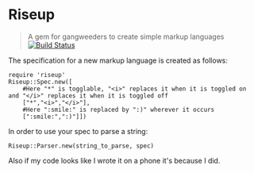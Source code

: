 # Riseup  
>A gem for gangweeders to create simple markup languages  
[![Build Status](https://travis-ci.org/faissaloo/Riseup.svg?branch=master)](https://travis-ci.org/faissaloo/Riseup)  

The specification for a new markup language is created as follows:  
```
require 'riseup'
Riseup::Spec.new([
	#Here "*" is togglable, "<i>" replaces it when it is toggled on and "</i>" replaces it when it is toggled off
	["*","<i>","</i>"],
	#Here ":smile:" is replaced by ":)" wherever it occurs
	[":smile:",":)"]])
```

In order to use your spec to parse a string:  
```
Riseup::Parser.new(string_to_parse, spec)
```  

Also if my code looks like I wrote it on a phone it's because I did.
